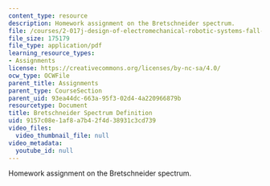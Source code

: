 ```yaml
---
content_type: resource
description: Homework assignment on the Bretschneider spectrum.
file: /courses/2-017j-design-of-electromechanical-robotic-systems-fall-2009/9157c08e1af8a7b42f4d38931c3cd739_MIT2_017JF09_p04.pdf
file_size: 175179
file_type: application/pdf
learning_resource_types:
- Assignments
license: https://creativecommons.org/licenses/by-nc-sa/4.0/
ocw_type: OCWFile
parent_title: Assignments
parent_type: CourseSection
parent_uid: 93ea44dc-663a-95f3-02d4-4a220966879b
resourcetype: Document
title: Bretschneider Spectrum Definition
uid: 9157c08e-1af8-a7b4-2f4d-38931c3cd739
video_files:
  video_thumbnail_file: null
video_metadata:
  youtube_id: null
---
```

Homework assignment on the Bretschneider spectrum.